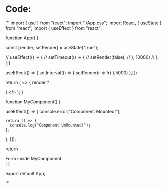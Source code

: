 # Code: 

'''
import { use } from "react";
import "./App.css";
import React, { useState } from "react";
import { useEffect } from "react";

function App() {

  const [render, setRender] = useState("true");

  // useEffect(() => {
  //   setTimeout(() => {
  //     setRender(false);
  //   }, 10000)
  // }, [])
  
  useEffect(() => {
    setInterval(() => {
     setRender(r => !r)
    },5000)
  },[])

  return (
    <>
      { render ? <MyComponent/> : <div></div>}
    </>
  );
}

function MyComponent() {
  
  useEffect(() => {
    console.error("Component Mounted!");

    return () => {
      console.log("Component UnMounted!");
    };
  }, []);

  return <div>Form inside MyComponent.</div>;
}

export default App;

'''
